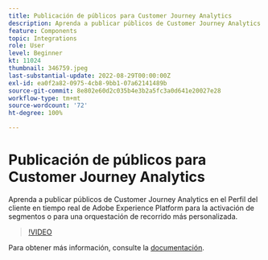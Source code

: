 ```yaml
---
title: Publicación de públicos para Customer Journey Analytics
description: Aprenda a publicar públicos de Customer Journey Analytics en el Perfil del cliente en tiempo real de Adobe Experience Platform para la activación de segmentos o para una orquestación de recorrido más personalizada.
feature: Components
topic: Integrations
role: User
level: Beginner
kt: 11024
thumbnail: 346759.jpeg
last-substantial-update: 2022-08-29T00:00:00Z
exl-id: ea0f2a82-0975-4cb8-9bb1-07a62141489b
source-git-commit: 8e802e60d2c035b4e3b2a5fc3a0d641e20027e28
workflow-type: tm+mt
source-wordcount: '72'
ht-degree: 100%

---
```


# Publicación de públicos para Customer Journey Analytics

Aprenda a publicar públicos de Customer Journey Analytics en el Perfil del cliente en tiempo real de Adobe Experience Platform para la activación de segmentos o para una orquestación de recorrido más personalizada.

>[!VIDEO](https://video.tv.adobe.com/v/346759/?quality=12&learn=on)

Para obtener más información, consulte la [documentación](https://experienceleague.adobe.com/docs/analytics-platform/using/cja-components/audiences/audiences-overview.html?lang=es).
